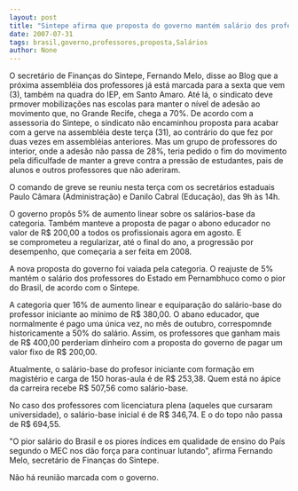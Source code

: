 ```yaml
---
layout: post
title: "Sintepe afirma que proposta do governo mantém salário dos professores como o pior do Brasil"
date: 2007-07-31
tags: brasil,governo,professores,proposta,Salários
author: None
---
```

O secret&aacute;rio de Finan&ccedil;as do&nbsp;Sintepe, Fernando Melo,&nbsp;disse ao&nbsp;Blog que&nbsp;a pr&oacute;xima assembl&eacute;ia dos professores j&aacute; est&aacute; marcada para a&nbsp;sexta que vem (3), tamb&eacute;m na quadra do IEP, em Santo Amaro. 
At&eacute; l&aacute;, o sindicato deve prmover mobiliza&ccedil;&otilde;es nas escolas para manter o n&iacute;vel de ades&atilde;o ao movimento que, no Grande Recife, chega a 70%. 
De acordo com a assessoria do Sintepe, o sindicato n&atilde;o encaminhou proposta para acabar com a gerve na assembl&eacute;ia deste ter&ccedil;a (31), ao contr&aacute;rio do que fez por duas vezes em assembl&eacute;ias anteriores. 
Mas um grupo de professores do interior, onde a ades&atilde;o n&atilde;o passa de 28%, teria pedido o fim do movimento pela dificulfade de manter a greve contra a press&atilde;o de estudantes, pais de alunos e outros professores que n&atilde;o aderiram. 

O comando de greve se reuniu nesta ter&ccedil;a com os secret&aacute;rios estaduais Paulo C&acirc;mara (Administra&ccedil;&atilde;o) e Danilo Cabral (Educa&ccedil;&atilde;o), das 9h &agrave;s 14h. 

O governo prop&ocirc;s 5% de aumento linear sobre os sal&aacute;rios-base da categoria. Tamb&eacute;m manteve a proposta de pagar o abono educador no valor de R$ 200,00 a todos os profissionais agora em agosto. E se&nbsp;comprometeu a regularizar, at&eacute; o final do ano, a 
progress&atilde;o por desempenho, que come&ccedil;aria a ser feita em 2008. 

A nova proposta do governo foi vaiada pela categoria. O reajuste de 5% mant&eacute;m o sal&aacute;rio dos professores do Estado em Pernambhuco como o pior do Brasil, de acordo com o Sintepe. 

A categoria quer 16% de aumento linear e equipara&ccedil;&atilde;o do sal&aacute;rio-base do professor iniciante ao m&iacute;nimo de R$ 380,00. O abano educador, que normalmente &eacute; pago uma 
&uacute;nica vez, no m&ecirc;s de outubro, correspomnde historicamente a 50% do sal&aacute;rio. Assim, os professores que ganham mais de R$ 400,00 perderiam dinheiro com a proposta do governo de pagar um valor fixo de R$ 200,00. 

Atualmente, o sal&aacute;rio-base do profesor iniciante com forma&ccedil;&atilde;o em magist&eacute;rio e carga de 150 horas-aula &eacute; de R$ 253,38. Quem est&aacute; no &aacute;pice da carreira&nbsp;recebe R$ 507,56 como sal&aacute;rio-base. 

No caso dos professores com licenciatura plena (aqueles que cursaram universidade), o sal&aacute;rio-base inicial &eacute; de R$ 346,74. E o do topo n&atilde;o passa de R$ 694,55. 

&quot;O pior sal&aacute;rio do Brasil e os piores &iacute;ndices em qualidade de ensino do Pa&iacute;s segundo o MEC nos d&atilde;o for&ccedil;a para continuar lutando&quot;, afirma Fernando Melo, secret&aacute;rio de Finan&ccedil;as do Sintepe. 

N&atilde;o h&aacute; reuni&atilde;o marcada com o governo. 